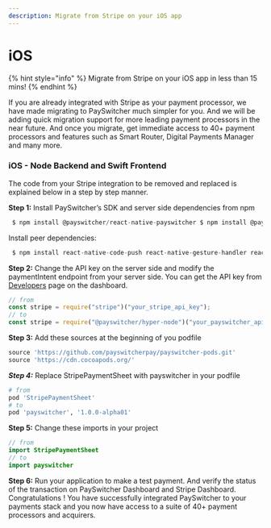 ```yaml
---
description: Migrate from Stripe on your iOS app
---
```


# iOS

{% hint style="info" %}
Migrate from Stripe on your iOS app in less than 15 mins!
{% endhint %}

If you are already integrated with Stripe as your payment processor, we have made migrating to PaySwitcher much simpler for you. And we will be adding quick migration support for more leading payment processors in the near future. And once you migrate, get immediate access to 40+ payment processors and features such as Smart Router, Digital Payments Manager and many more.

### iOS - Node Backend and Swift Frontend

The code from your Stripe integration to be removed and replaced is explained below in a step by step manner.

**Step 1:** Install PaySwitcher’s SDK and server side dependencies from npm

```js
 $ npm install @payswitcher/react-native-payswitcher $ npm install @payswitcher/hyper-node --save-dev
```

Install peer dependencies:

```js
 $ npm install react-native-code-push react-native-gesture-handler react-native-inappbrowser-reborn react-native-pager-view react-native-safe-area-context react-native-screens react-native-svg
```

**Step 2:** Change the API key on the server side and modify the paymentIntent endpoint from your server side. You can get the API key from [Developers](https://app.payswitcher.com/developers) page on the dashboard.

```js
// from
const stripe = require("stripe")("your_stripe_api_key");
// to
const stripe = require("@payswitcher/hyper-node")("your_payswitcher_api_key");
```

**Step 3:** Add these sources at the beginning of you podfile

```ruby
source 'https://github.com/payswitcherpay/payswitcher-pods.git'
source 'https://cdn.cocoapods.org/'
```

_**Step 4:**_ Replace StripePaymentSheet with payswitcher in your podfile

```ruby
# from
pod 'StripePaymentSheet'
# to
pod 'payswitcher', '1.0.0-alpha01'
```

**Step 5:** Change these imports in your project

```swift
// from
import StripePaymentSheet
// to
import payswitcher
```

**Step 6:** Run your application to make a test payment. And verify the status of the transaction on PaySwitcher Dashboard and Stripe Dashboard. Congratulations ! You have successfully integrated PaySwitcher to your payments stack and you now have access to a suite of 40+ payment processors and acquirers.
